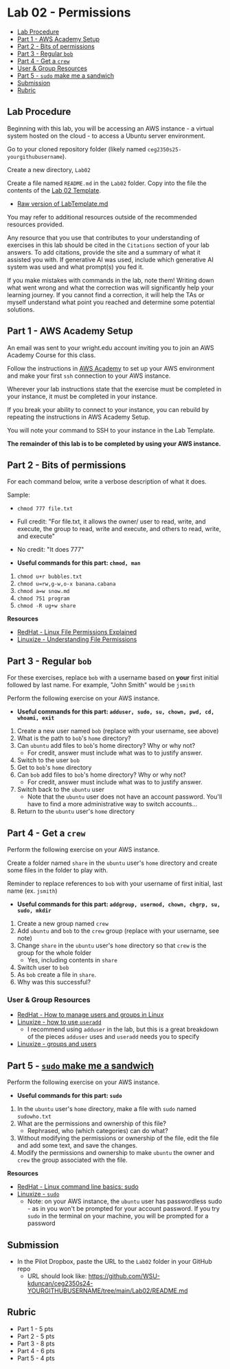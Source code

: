 # Lab 02 - Permissions

- [Lab Procedure](#Lab-Procedure)
- [Part 1 - AWS Academy Setup](#part-1---aws-academy-setup)
- [Part 2 - Bits of permissions](#part-3---bits-of-permissions)
- [Part 3 - Regular `bob`](#part-4---regular-bob)
- [Part 4 - Get a `crew`](#part-5---get-a-crew)
- [User & Group Resources](#user--group-resources)
- [Part 5 - `sudo` make me a sandwich](#part-6---sudo-make-me-a-sandwich)
- [Submission](#Submission)
- [Rubric](#Rubric)

## Lab Procedure

Beginning with this lab, you will be accessing an AWS instance - a virtual system hosted on the cloud - to access a Ubuntu server environment.  

Go to your cloned repository folder (likely named `ceg2350s25-yourgithubusername`).

Create a new directory, `Lab02`

Create a file named `README.md` in the `Lab02` folder.  Copy into the file the contents of the [Lab 02 Template](LabTemplate.md).

- [Raw version of LabTemplate.md](https://raw.githubusercontent.com/pattonsgirl/CEG2350/main/Labs/Lab02/LabTemplate.md)

You may refer to additional resources outside of the recommended resources provided.  

Any resource that you use that contributes to your understanding of exercises in this lab should be cited in the `Citations` section of your lab answers.  To add citations, provide the site and a summary of what it assisted you with.  If generative AI was used, include which generative AI system was used and what prompt(s) you fed it.

If you make mistakes with commands in the lab, note them!  Writing down what went wrong and what the correction was will significantly help your learning journey.  If you cannot find a correction, it will help the TAs or myself understand what point you reached and determine some potential solutions.

## Part 1 - AWS Academy Setup

An email was sent to your wright.edu account inviting you to join an AWS Academy Course for this class.  

Follow the instructions in [AWS Academy](../../AWSAcademySetup.md) to set up your AWS environment and make your first `ssh` connection to your AWS instance.

Wherever your lab instructions state that the exercise must be completed in your instance, it must be completed in your instance.  

If you break your ability to connect to your instance, you can rebuild by repeating the instructions in AWS Academy Setup.

You will note your command to SSH to your instance in the Lab Template.

**The remainder of this lab is to be completed by using your AWS instance.**

## Part 2 - Bits of permissions

For each command below, write a verbose description of what it does.  

Sample:
   - `chmod 777 file.txt`
   - Full credit: "For file.txt, it allows the owner/ user to read, write, and execute, the group to read, write and execute, and others to read, write, and execute"
   - No credit: "It does 777"

- **Useful commands for this part: `chmod, man`**

1. `chmod u+r bubbles.txt`
2. `chmod u=rw,g-w,o-x banana.cabana`
3. `chmod a=w snow.md`
4. `chmod 751 program`
5. `chmod -R ug+w share`

**Resources**
- [RedHat - Linux File Permissions Explained](https://www.redhat.com/sysadmin/linux-file-permissions-explained)
- [Linuxize - Understanding File Permissions](https://linuxize.com/post/understanding-linux-file-permissions/)

## Part 3 - Regular `bob`

For these exercises, replace `bob` with a username based on **your** first initial followed by last name.  For example, "John Smith" would be `jsmith`

Perform the following exercise on your AWS instance.  

- **Useful commands for this part: `adduser, sudo, su, chown, pwd, cd, whoami, exit`**

1. Create a new user named `bob` (replace with your username, see above)
2. What is the path to `bob`'s `home` directory?
3. Can `ubuntu` add files to `bob`'s home directory? Why or why not?
   - For credit, answer must include what was to to justify answer.
4. Switch to the user `bob`
5. Get to `bob`'s `home` directory
6. Can `bob` add files to `bob`'s home directory? Why or why not?
   - For credit, answer must include what was to to justify answer.
7. Switch back to the `ubuntu` user
   - Note that the `ubuntu` user does not have an account password.  You'll have to find a more administrative way to switch accounts...
8. Return to the `ubuntu` user's `home` directory

## Part 4 - Get a `crew`

Perform the following exercise on your AWS instance. 

Create a folder named `share` in the `ubuntu` user's `home` directory and create some files in the folder to play with.

Reminder to replace references to `bob` with your username of first initial, last name (ex. `jsmith`)

- **Useful commands for this part: `addgroup, usermod, chown, chgrp, su, sudo, mkdir`**

1. Create a new group named `crew`
2. Add `ubuntu` and `bob` to the `crew` group (replace with your username, see note)
3. Change `share` in the `ubuntu` user's `home` directory so that `crew` is the group for the whole folder
   - Yes, including contents in `share`
4. Switch user to `bob`
5. As `bob` create a file in `share`.
6. Why was this successful?

### User & Group Resources

- [RedHat - How to manage users and groups in Linux](https://www.redhat.com/sysadmin/linux-user-group-management)
- [Linuxize - how to use `useradd`](https://linuxize.com/post/how-to-create-users-in-linux-using-the-useradd-command/)
   - I recommend using `adduser` in the lab, but this is a great breakdown of the pieces `adduser` uses and `useradd` needs you to specify
- [Linuxize - groups and users](https://linuxize.com/post/how-to-add-user-to-group-in-linux/)

## Part 5 - [`sudo` make me a sandwich](https://xkcd.com/149/)

Perform the following exercise on your AWS instance.

- **Useful commands for this part: `sudo`**

1. In the `ubuntu` user's `home` directory, make a file with `sudo` named `sudowho.txt`
2. What are the permissions and ownership of this file?
   - Rephrased, who (which categories) can do what?
3. Without modifying the permissions or ownership of the file, edit the file and add some text, and save the changes.
4. Modify the permissions and ownership to make `ubuntu` the owner and `crew` the group associated with the file.

**Resources**
- [RedHat - Linux command line basics: sudo](https://www.redhat.com/sysadmin/sudo)
- [Linuxize - `sudo`](https://linuxize.com/post/sudo-command-in-linux/)
   - Note: on your AWS instance, the `ubuntu` user has passwordless sudo - as in you won't be prompted for your account password.  If you try `sudo` in the terminal on your machine, you will be prompted for a password

## Submission

- In the Pilot Dropbox, paste the URL to the `Lab02` folder in your GitHub repo
  - URL should look like: https://github.com/WSU-kduncan/ceg2350s24-YOURGITHUBUSERNAME/tree/main/Lab02/README.md

## Rubric

- Part 1 - 5 pts
- Part 2 - 5 pts
- Part 3 - 8 pts
- Part 4 - 6 pts
- Part 5 - 4 pts

